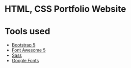 # HTML, CSS Portfolio Website

# Tools used

- [Bootstrap 5](https://getbootstrap.com/docs/5.0/getting-started/introduction/)
- [Font Awesome 5](https://fontawesome.com/)
- [Sass](https://sass-lang.com/)
- [Google Fonts](https://fonts.google.com/)
